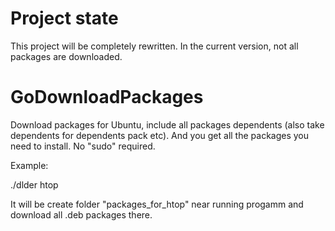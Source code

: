 # Project state
This project will be completely rewritten.
In the current version, not all packages are downloaded.

# GoDownloadPackages
Download packages for Ubuntu, include all packages dependents (also take dependents for dependents pack etc). And you get all the packages you need to install.
No "sudo" required.

Example: 

./dlder htop

It will be create folder "packages_for_htop" near running progamm and download all .deb packages there.
